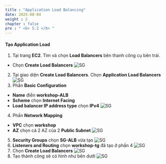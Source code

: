 ```yaml
---
title : "Application Load Balancing"
date: 2025-08-04 
weight : 2 
chapter : false
pre : " <b> 5.2 </b> "
---
```

#### Tạo Application Load

1. Tại trang **EC2**. Tìm và chọn **Load Balancers** bên thanh công cụ bên trái.
 + Chọn **Create Load Balancers**
![SG](/images/5.2/1.png)
2. Tại giao diện **Create Load Balancers**. Chọn **Application Load Balancers**
![SG](/images/5.2/2.png)
3. Phần **Basic Configuration**
+ **Name** điền **workshop-ALB**
+ **Scheme** chọn **Internet Facing**
+ **Load balancer IP address type** chọn **IPv4**
![SG](/images/5.2/4.png)
4. Phần **Network Mapping**
+ **VPC** chọn **workshop**
+ **AZ** chọn cả 2 AZ của 2 **Public Subnet**
![SG](/images/5.2/5.png)
5. **Security Groups** chọn **SG-ALB** vừa tạo
![SG](/images/5.2/6.png)
6. **Listeners and Routing** chọn **workshop-tg** đã tạo ở phần 4
![SG](/images/5.2/7.png)
7. Chọn **Create Load Balancers**
![SG](/images/5.2/8.png)
8. Tạo thành công sẽ có hình như bên dưới
![SG](/images/5.2/9.png)
